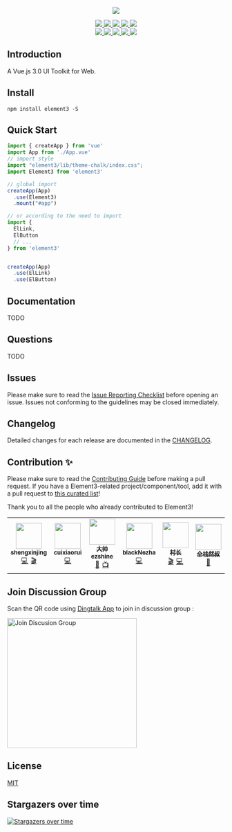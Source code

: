 <p align="center">
  <img src="https://gitee.com/pandafe/element3/raw/master/element_logo.svg">
</p>

<p align="center">
  <a href="https://travis-ci.org/ElemeFE/element">
    <img src="https://travis-ci.org/ElemeFE/element.svg?branch=master">
  </a>
  <a href="https://coveralls.io/github/ElemeFE/element?branch=master">
    <img src="https://coveralls.io/repos/github/ElemeFE/element/badge.svg?branch=master">
  </a>
  <a href="">
    <img src="https://img.shields.io/cdnjs/v/element-ui.svg">
  </a>
  <a href="https://www.npmjs.com/package/element3">
    <img src="https://img.shields.io/npm/v/element-ui.svg">
  </a>
  <a href="https://npmcharts.com/compare/element-ui?minimal=true">
    <img src="http://img.shields.io/npm/dm/element-ui.svg">
  </a>
  <br>
  <a href="http://img.badgesize.io/https://unpkg.com/element-ui/lib/index.js?compression=gzip&label=gzip%20size:%20JS">
    <img src="http://img.badgesize.io/https://unpkg.com/element-ui/lib/index.js?compression=gzip&label=gzip%20size:%20JS">
  </a>
  <a href="http://img.badgesize.io/https://unpkg.com/element-ui/lib/theme-chalk/index.css?compression=gzip&label=gzip%20size:%20CSS">
    <img src="http://img.badgesize.io/https://unpkg.com/element-ui/lib/theme-chalk/index.css?compression=gzip&label=gzip%20size:%20CSS">
  </a>
  <a href="#backers">
    <img src="https://opencollective.com/element/backers/badge.svg">
  </a>
  <a href="#sponsors">
    <img src="https://opencollective.com/element/sponsors/badge.svg">
  </a>
  <a href="LICENSE">
    <img src="https://img.shields.io/badge/License-MIT-yellow.svg">
  </a>
</p>

## Introduction

A Vue.js 3.0 UI Toolkit for Web.

## Install

```shell
npm install element3 -S
```

## Quick Start

```js
import { createApp } from 'vue'
import App from './App.vue'
// import style
import "element3/lib/theme-chalk/index.css";
import Element3 from 'element3'

// global import
createApp(App)
  .use(Element3)
  .mount("#app")

// or according to the need to import
import {
  ElLink,
  ElButton
  // ...
} from 'element3'


createApp(App)
  .use(ElLink)
  .use(ElButton)
```

## Documentation

TODO

## Questions

TODO

## Issues

Please make sure to read the [Issue Reporting Checklist](TODO) before opening an issue. Issues not conforming to the guidelines may be closed immediately.

## Changelog

Detailed changes for each release are documented in the [CHANGELOG](https://github.com/kkbjs/element3/blob/master/CHANGELOG.md).

## Contribution ✨

Please make sure to read the [Contributing Guide](https://juejin.im/post/6864462363039531022) before making a pull request. If you have a Element3-related project/component/tool, add it with a pull request to [this curated list](TODO)!

Thank you to all the people who already contributed to Element3!

<table><tr><td align="center"><a href="https://github.com/shengxinjing" target="_blank"><img src="https://sf6-ttcdn-tos.pstatp.com/img/user-avatar/232746a4fa00cc14150b1dec420018dd~120x256.image"  width="60" alt=""/><br /><sub><b>shengxinjing</b></sub></a><br /><a target="_blank" href="https://juejin.im/user/1556564194370270" title="Code" style="padding: 0 3px">💻</a><a target="_blank" href="https://space.bilibili.com/26995758" title="Code" style="padding: 0 3px">🎬</a></td><td align="center"><a href="https://github.com/cuixiaorui" target="_blank"><img src="https://user-gold-cdn.xitu.io/2019/12/8/16ee34c171e57baf?imageView2/1/w/180/h/180/q/85/format/webp/interlace/1"  width="60" alt=""/><br /><sub><b>cuixiaorui</b></sub></a><br /><a target="_blank" href="https://juejin.im/user/2101921961483374" title="Code" style="padding: 0 3px">💻</a></td><td align="center"><a href="https://juejin.im/user/2101921961483374" target="_blank"><img src="https://sf3-ttcdn-tos.pstatp.com/img/user-avatar/69ae92d51d8ba6b614b5509d9e43d84b~120x256.image"  width="60" alt=""/><br /><sub><b>大帅ezshine</b></sub></a><br /><a target="_blank" href="https://github.com/ezshine" title="Code" style="padding: 0 3px">🧩</a><a target="_blank" href="https://space.bilibili.com/422646817" title="Code" style="padding: 0 3px">📺</a></td><td align="center"><a href="https://juejin.im/user/3685218706268685" target="_blank"><img src="https://sf6-ttcdn-tos.pstatp.com/img/user-avatar/4ac8f0e26656e6270e8585ef1eb62090~120x256.image"  width="60" alt=""/><br /><sub><b>blackNezha</b></sub></a><br /><a target="_blank" href="https://juejin.im/user/3685218706268685" title="Code" style="padding: 0 3px">💻</a></td><td align="center"><a href="https://juejin.im/user/325111174926350" target="_blank"><img src="https://sf6-ttcdn-tos.pstatp.com/img/user-avatar/eabd8df63fd2eec8b312e8da2b335c21~120x256.image"  width="60" alt=""/><br /><sub><b>村长</b></sub></a><br /><a target="_blank" href="https://space.bilibili.com/480140591" title="Code" style="padding: 0 3px">🎬</a><a target="_blank" href="https://juejin.im/user/325111174926350" title="Code" style="padding: 0 3px">💻</a></td><td align="center"><a href="https://github.com/su37josephxia" target="_blank"><img src="https://avatars3.githubusercontent.com/u/9651900?s=460&u=a03f01f1ce8e0f056601dd8b8bc57ecdf2f9ff75&v=4"  width="60" alt=""/><br /><sub><b>全栈然叔</b></sub></a><br /><a target="_blank" href="https://juejin.im/user/1978776660216136" title="Code" style="padding: 0 3px">🚌</a></td></tr><table>

## Join Discussion Group

Scan the QR code using [Dingtalk App](https://www.dingtalk.com/) to join in discussion group :

<img alt="Join Discusion Group" src="https://pic2.zhimg.com/50/v2-1442930ab968582ef6b959902ff71712_r.jpg" width="300">

## License

[MIT](http://opensource.org/licenses/MIT)

## Stargazers over time

[![Stargazers over time](https://starchart.cc/kkbjs/element3.svg)](https://starchart.cc/kkbjs/element3)